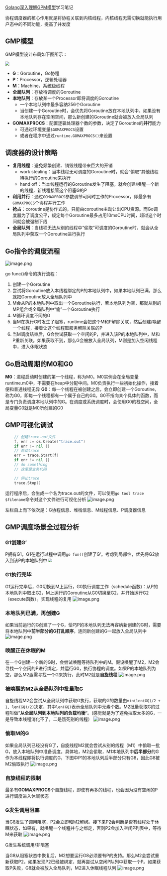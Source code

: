 [Golang深入理解GPM模型](https://www.bilibili.com/video/BV19r4y1w7Nx/?spm_id_from=333.1387.homepage.video_card.click)学习笔记

协程调度器的核心作用就是将协程关联到内核线程，内核线程无需切换就能执行用户态中的不同功能，提高了并发度

## GMP模型

GMP模型设计布局如下图所示：

<img src="https://raw.githubusercontent.com/lyydsheep/pic/main/202412212114507.png" style="zoom:80%">

- **G**：Goroutine，Go协程
- **P**：Processor，逻辑处理器
- **M**：Machine，系统级线程
- **全局队列**：存放待调度的Goroutine
- **本地队列**：存放某一个Processor即将调度的Goroutine
	- 一个本地队列中最多容纳256个Goroutine
	- 当创建一个Goroutine时，会优先将Goroutine放在本地队列中。如果没有本地队列存在空闲空间，那么新创建的Goroutine就会被放入全局队列
- **GOMAXPROCS**：配置逻辑处理器个数的参数，决定了Goroutine的**并行**能力
	- 可通过环境变量`$GOMAXPROCS`设置
	- 或者在程序中通过`runtime.GOMAXPROCS()`来设置

## 调度器的设计策略

- **复用线程**：避免频繁创建、销毁线程带来巨大的开销
	- work stealing：当本线程无可调度的Goroutine时，就会“偷取”其他线程待执行的Goroutine来执行
	- hand off：当本线程运行的Goroutine发生了阻塞，就会创建/唤醒一个新的线程，新线程接管这个阻塞G的P
- **利用并行**：通过`GOMAXPROCS`参数调节可同时工作的Processor，即最多有`GOMAXPROCS`个协程并行工作
- **抢占**：coroutine是协作式的，只能由coroutine主动让出CPU资源。而Go调度器为了调度公平，规定每个Goroutine最多占用10msCPU时间，超过这个时间就会被强制下线
- **全局队列**：当线程无法从别的线程中“偷取”可调度的Goroutine时，就会从全局队列中获取一个Goroutine进行执行

## Go指令的调度流程

![image.png](https://raw.githubusercontent.com/lyydsheep/pic/main/202412221837093.png)


go func()命令的执行流程：
1. 创建一个Goroutine
2. 尝试将Goroutine放入本线程绑定的P的本地队列中，如果本地队列已满，那么就把Goroutine放入全局队列中
3. M会从P的本地队列中取出一个Goroutine执行，若本地队列为空，那就从别的MP组合或全局队列中“偷”一个Goroutine执行
4. M循环调度不同的G
5. 当M在执行G时发生了阻塞，runtime会把这个M和P解除关联，然后创建/唤醒一个线程，接着让这个线程取服务解除关联的P
6. 当M调度结束后，G会尝试获取一个空闲的P，并进入该P的本地队列中，M和P重新关联。如果获取不到，那么G会被放入全局队列，M则是加入空闲线程中，进入休眠状态

## Go启动周期的M0和G0

**M0**：进程启动时创建的第一个线程，称为M0。M0实例会在全局变量runtime.m0中，不需要在heap中分配中间。M0负责执行一些初始化操作，接着便和普通线程无异
**G0**：每一个线程在被创建之后，会立即创建一个Goroutine，称为G0，即每一个线程都有一个属于自己的G0。G0不指向某个具体的函数，而是专门负责调度本地队列中的G。在调度或系统调度时，会使用G0的栈空间，全局变量G0就是M0所创建的G0

## GMP可视化调试

```go
	// 创建trace.out文件
	f, err := os.Create("trace.out")
	if err != nil {}
	// 启动trace
	err = trace.Start(f)
	if err != nil {}
	// do something
	// 这里是业务代码

	// 停止trace
	trace.Stop()
```
运行程序后，会生成一个名为trace.out的文件，可以使用`go tool trace $filename`命令对这个文件进行可视化分析
![image.png](https://raw.githubusercontent.com/lyydsheep/pic/main/202412221942758.png)

左栏自上而下依次是：G协程信息、堆栈信息、M线程信息、P调度器信息

## GMP调度场景全过程分析

### G1创建G’

P拥有G1，G1在运行过程中调用`go fun()`创建了G‘。考虑到局部性，优先将G2放入到该P的本地队列中
<img src="https://raw.githubusercontent.com/lyydsheep/pic/main/202412221958378.png" style="zoom:70%">

### G1执行完毕

G1运行完毕后，G0切换到M上运行，G0执行调度工作（schedule函数)：从P的本地队列中取出G2，M上运行的Goroutine从G0切换至G2，并开始运行G2（execute函数）。实现线程的复用
![image.png](https://raw.githubusercontent.com/lyydsheep/pic/main/202412222006838.png)

### 本地队列已满，再创建G

如果当前运行的G创建了一个G，恰巧P的本地队列无法再容纳新创建的G时，需要将本地队列中**前半部分的G打乱顺序**，连同新创建的G一起放入全局队列中
![image.png](https://raw.githubusercontent.com/lyydsheep/pic/main/202412222017907.png)

### 唤醒正在休眠的M

在一个G创建一个新的G时，会尝试唤醒等待队列中的M。假设唤醒了M2，M2会寻找一个空闲的P进行绑定，并运行G0，执行协程的调度。如果P的本地队列为空，那么M2亟需寻找一个G来执行，此时M2就是**自旋线程**
![image.png](https://raw.githubusercontent.com/lyydsheep/pic/main/202412222026925.png)

### 被唤醒的M2从全局队列中批量取G

自旋线程M2会尝试从全局队列中获取G执行，获取的G的数量由`min(len(GQ)/2 + 1, len(GQ)/2)`决定，其中`len(GQ)`表示全局队列中元素个数。M2批量获取G的过程叫做”**从全局队列到本地队列的负载均衡**“。(感觉就是为了避免拉取太多的G，一是导致本线程消化不了，二是饿死别的线程）
![image.png](https://raw.githubusercontent.com/lyydsheep/pic/main/202412222048979.png)

### 偷取M的G

如果全局队列已经没有G了，自旋线程M2就会尝试从别的线程（M1）中偷取一批G，放入本地队列中准备调度。具体地，M2会偷取，M1本地队列中**后半部分**的G作为本线程即将执行调度的G，下图中P1的本地队列后半部分只有G8，因此G8被M2偷取执行
![image.png](https://raw.githubusercontent.com/lyydsheep/pic/main/202412222131818.png)

### 自旋线程的限制

最多有**GOMAXPROCS**个自旋线程，即使有再多的线程，也会因为没有空闲的P进行调度进入休眠状态

### G发生调用阻塞

当G8发生了调用阻塞，P2会立即和M2解绑。接下来P2会判断是否有线程处于休眠状态，如果有，就唤醒一个线程并与之绑定，否则P2会加入空闲P列表中，等待M来获取
![image.png](https://raw.githubusercontent.com/lyydsheep/pic/main/202412240928105.png)

G发生系统调用/非阻塞

当G8从阻塞状态中恢复后，M2想要运行G8必须要有P的支持。那么M2会尝试重新获取P2，如果发现P2已经被绑定，就再尝试从空闲P队列中获取一个P。如果获取P失败，G8就会被放入全局队列，M2进入休眠线程队列
![image.png](https://raw.githubusercontent.com/lyydsheep/pic/main/202412240936232.png)
